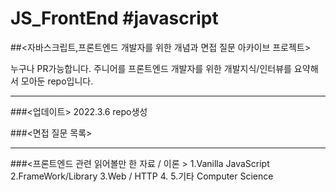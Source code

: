 # JS_FrontEnd #javascript

##<자바스크립트,프론트엔드 개발자를 위한 개념과 면접 질문 아카이브 프로젝트>

누구나 PR가능합니다. 주니어를 프론트엔드 개발자를 위한 개발지식/인터뷰를 요약해서 모아둔 repo입니다.

---

###<업데이트>
2022.3.6 repo생성


###<면접 질문 목록>


--- 

###<프론트엔드 관련 읽어볼만 한 자료 / 이론 >
  1.Vanilla JavaScript
  2.FrameWork/Library
  3.Web / HTTP
  4.
  5.기타 Computer Science


